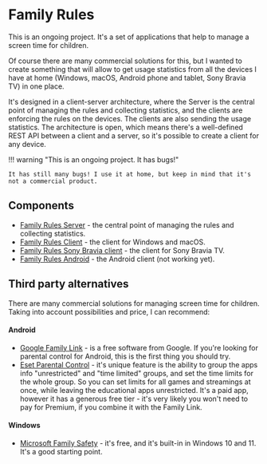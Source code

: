 # Family Rules

This is an ongoing project. It's a set of applications that help to manage a screen time for children.

Of course there are many commercial solutions for this, but I wanted to create something that will
allow to get usage statistics from all the devices I have at home (Windows, macOS, Android phone and tablet, Sony Bravia
TV) in one place.

It's designed in a client-server architecture, where the Server is the central point of managing the rules and
collecting statistics, and the clients are enforcing the rules on the devices. The clients are also sending the usage
statistics. The architecture is open, which means there's a well-defined REST API between a client and a server, so it's
possible to create a client for any device.

!!! warning "This is an ongoing project. It has bugs!"

    It has still many bugs! I use it at home, but keep in mind that it's not a commercial product.

## Components

  * [Family Rules Server](projects-family-rules-server.md) - the central point of managing the rules and collecting
    statistics.
  * [Family Rules Client](projects-family-rules-client.md) - the client for Windows and macOS.
  * [Family Rules Sony Bravia client](projects-family-rules-sony-bravia-tv.md) - the client for Sony Bravia TV.
  * [Family Rules Android](projects-family-rules-android.md) - the Android client (not working yet).

## Third party alternatives

There are many commercial solutions for managing screen time for children. Taking into account possibilities
and price, I can recommend:

#### Android

* [Google Family Link](https://families.google.com/familylink/) - is a free software from Google. If you're looking for
  parental control for Android, this is the first thing you should try.
* [Eset Parental Control](https://www.eset.com/int/parental-control-android/) - it's unique feature is the ability to
  group the apps info "unrestricted" and "time limited" groups, and set the time limits for the whole group. So you can
  set limits for all games and streamings at once, while leaving the educational apps unrestricted. It's a paid app,
  however it has a generous free tier - it's very likely you won't need to pay for Premium, if you combine it with the
  Family Link.

#### Windows

* [Microsoft Family Safety](https://account.microsoft.com/family/) - it's free, and it's built-in in Windows 10 and 11.
  It's a good starting point. 
